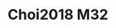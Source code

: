 <a name="material" />

# Choi2018 M32
<script type="application/ld+json">
  {
    "@context": "https://schema.org/",
    "@type": "ChemicalSubstance",
    "http://purl.org/dc/terms/conformsTo":
      {
        "@type": "CreativeWork",
        "@id": "https://bioschemas.org/profiles/ChemicalSubstance/0.4-RELEASE/"
      },
    "@id": "https://egonw.github.io/nanowiki/nanowiki543.html#material",
    "name": "Choi2018 M32",
    "sameAs: "http://127.0.0.1/mediawiki/index.php/Special:URIResolver/Choi2018_M32"
  }
</script>

